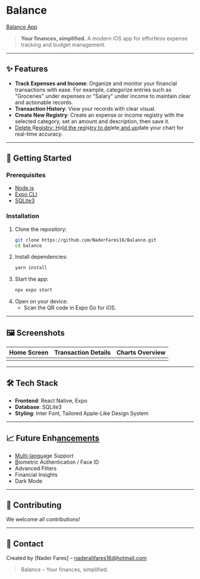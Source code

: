 # Balance

[Balance App](./assets/branding.svg)

> **Your finances, simplified.**
> A modern iOS app for effortless expense tracking and budget management.

---

## ✨ Features

- **Track Expenses and Income**: Organize and monitor your financial transactions with ease. For example, categorize entries such as "Groceries" under expenses or "Salary" under income to maintain clear and actionable records.
- **Transaction History**: View your records with clear visual.
- **Create New Registry**: Create an expense or income registry with the selected category, set an amount and description, then save it.
- [Delete ](https://expo.dev/)R[egi](https://nodejs.org/)[stry: H](https://sqlite.org/index.html)o[ld the r](https://expo.dev/)[e](https://nodejs.org/)gis[try to ](https://sqlite.org/index.html)[de](https://expo.dev/)lete[ and up](https://sqlite.org/index.html)date your chart for real-time accuracy.

---

## 🚀 Getting Started

### Prerequisites

- [Node.js](https://nodejs.org/)
- [Expo CLI](https://expo.dev/)
- [SQLite3](https://sqlite.org/index.html)

### Installation

1. Clone the repository:
   ```bash
   git clone https://github.com/NaderFares16/Balance.git
   cd balance
   ```
2. Install dependencies:
   ```bash
   yarn install
   ```
3. Start the app:
   ```bash
   npx expo start
   ```
4. Open on your device:
   - Scan the QR code in Expo Go for iOS.

---

## 🖼️ Screenshots

| Home Screen | Transaction Details | Charts Overview |
| ----------- | ------------------- | --------------- |
|             |                     |                 |

---

## 🛠️ Tech Stack

- **Frontend**: React Native, Expo
- **Database**: SQLite3
- **Styling**: Inter Font, Tailored Apple-Like Design System

---

## 📈 Future Enh[ancements](https://github.com/yourusername/balance/issues)

- [Multi-langu](https://github.com/yourusername/balance/issues)age Support
- [B](https://github.com/yourusername/balance/issues)iometric Authentication / Face ID
- Advanced Filters
- Financial Insights
- Dark Mode

---

## 🤝 Contributing

We welcome all contributions!

---

## 📧 Contact

Created by [Nader Fares] – [naderalifares16@hotmail.com](mailto\:naderalifares16@hotmail.com)

> Balance – Your finances, simplified.